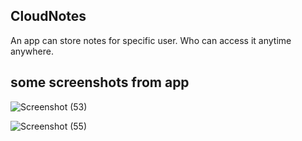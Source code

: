 ## CloudNotes 

An app can store notes for specific user. Who can access it anytime anywhere.

## some screenshots from app


![Screenshot (53)](https://user-images.githubusercontent.com/80259000/151105245-354fefbe-3edf-4645-9bde-78ded3092be6.png)



![Screenshot (55)](https://user-images.githubusercontent.com/80259000/151105253-b17892ed-787d-4b94-bd8d-3405c99c2358.png)


